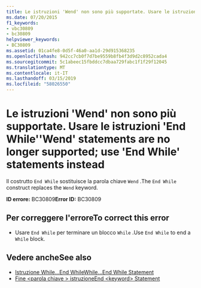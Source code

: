 ```yaml
---
title: Le istruzioni 'Wend' non sono più supportate. Usare le istruzioni 'End While'
ms.date: 07/20/2015
f1_keywords:
- vbc30809
- bc30809
helpviewer_keywords:
- BC30809
ms.assetid: 01ca4fe8-0d5f-46a0-aa1d-29d915368235
ms.openlocfilehash: 942cc7cb0f7d7be9559b8fb4f3d9d2c8952cada4
ms.sourcegitcommit: 5c1abeec15fbddcc7dbaa729fabc1f1f29f12045
ms.translationtype: MT
ms.contentlocale: it-IT
ms.lasthandoff: 03/15/2019
ms.locfileid: "58026550"
---
```

# <a name="wend-statements-are-no-longer-supported-use-end-while-statements-instead"></a><span data-ttu-id="9068b-102">Le istruzioni 'Wend' non sono più supportate. Usare le istruzioni 'End While'</span><span class="sxs-lookup"><span data-stu-id="9068b-102">'Wend' statements are no longer supported; use 'End While' statements instead</span></span>
<span data-ttu-id="9068b-103">Il costrutto `End While` sostituisce la parola chiave `Wend` .</span><span class="sxs-lookup"><span data-stu-id="9068b-103">The `End While` construct replaces the `Wend` keyword.</span></span>  
  
 <span data-ttu-id="9068b-104">**ID errore:** BC30809</span><span class="sxs-lookup"><span data-stu-id="9068b-104">**Error ID:** BC30809</span></span>  
  
## <a name="to-correct-this-error"></a><span data-ttu-id="9068b-105">Per correggere l'errore</span><span class="sxs-lookup"><span data-stu-id="9068b-105">To correct this error</span></span>  
  
-   <span data-ttu-id="9068b-106">Usare `End While` per terminare un blocco `While` .</span><span class="sxs-lookup"><span data-stu-id="9068b-106">Use `End While` to end a `While` block.</span></span>  
  
## <a name="see-also"></a><span data-ttu-id="9068b-107">Vedere anche</span><span class="sxs-lookup"><span data-stu-id="9068b-107">See also</span></span>

- [<span data-ttu-id="9068b-108">Istruzione While...End While</span><span class="sxs-lookup"><span data-stu-id="9068b-108">While...End While Statement</span></span>](../../visual-basic/language-reference/statements/while-end-while-statement.md)
- [<span data-ttu-id="9068b-109">Fine \<parola chiave > istruzione</span><span class="sxs-lookup"><span data-stu-id="9068b-109">End \<keyword> Statement</span></span>](../../visual-basic/language-reference/statements/end-keyword-statement.md)
